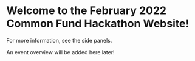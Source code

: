 # Welcome to the February 2022 Common Fund Hackathon Website!

For more information, see the side panels.

An event overview will be added here later!
